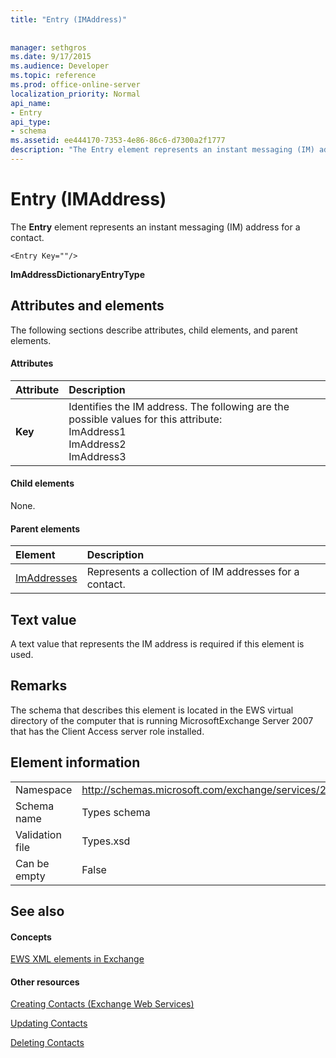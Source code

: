 ```yaml
---
title: "Entry (IMAddress)"
 
 
manager: sethgros
ms.date: 9/17/2015
ms.audience: Developer
ms.topic: reference
ms.prod: office-online-server
localization_priority: Normal
api_name:
- Entry
api_type:
- schema
ms.assetid: ee444170-7353-4e86-86c6-d7300a2f1777
description: "The Entry element represents an instant messaging (IM) address for a contact."
---
```


# Entry (IMAddress)

The **Entry** element represents an instant messaging (IM) address for a contact. 
  
```
<Entry Key=""/>
```

 **ImAddressDictionaryEntryType**
## Attributes and elements

The following sections describe attributes, child elements, and parent elements.
  
#### Attributes

|**Attribute**|**Description**|
|:-----|:-----|
|**Key** <br/> | Identifies the IM address. The following are the possible values for this attribute:  <br/>  ImAddress1  <br/>  ImAddress2  <br/>  ImAddress3  <br/> |
   
#### Child elements

None.
  
#### Parent elements

|**Element**|**Description**|
|:-----|:-----|
|[ImAddresses](imaddresses.md) <br/> |Represents a collection of IM addresses for a contact.  <br/> |
   
## Text value

A text value that represents the IM address is required if this element is used.
  
## Remarks

The schema that describes this element is located in the EWS virtual directory of the computer that is running MicrosoftExchange Server 2007 that has the Client Access server role installed.
  
## Element information

|||
|:-----|:-----|
|Namespace  <br/> |http://schemas.microsoft.com/exchange/services/2006/types  <br/> |
|Schema name  <br/> |Types schema  <br/> |
|Validation file  <br/> |Types.xsd  <br/> |
|Can be empty  <br/> |False  <br/> |
   
## See also

#### Concepts

[EWS XML elements in Exchange](ews-xml-elements-in-exchange.md)
#### Other resources

[Creating Contacts (Exchange Web Services)](http://msdn.microsoft.com/library/4845917e-70d1-481c-bbd7-011ec6571789%28Office.15%29.aspx)
  
[Updating Contacts](http://msdn.microsoft.com/library/9a865953-b94a-4229-b632-2dee433314be%28Office.15%29.aspx)
  
[Deleting Contacts](http://msdn.microsoft.com/library/fcc3dc84-cd3e-455e-a1a7-ae6921c9b588%28Office.15%29.aspx)

